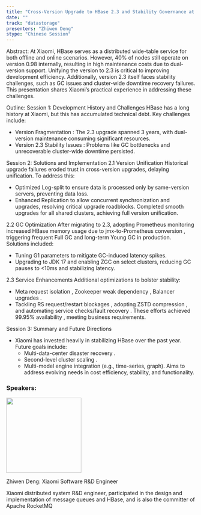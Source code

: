 ```yaml
---
title: "Cross-Version Upgrade to HBase 2.3 and Stability Governance at Xiaomi"
date: ""
track: "datastorage"
presenters: "Zhiwen Deng"
stype: "Chinese Session"
---
```


Abstract:
At Xiaomi, HBase serves as a distributed wide-table service for both offline and online scenarios. However, 40% of nodes still operate on version 0.98 internally, resulting in high maintenance costs due to dual-version support. Unifying the version to 2.3 is critical to improving development efficiency. Additionally, version 2.3 itself faces stability challenges, such as GC issues and cluster-wide downtime recovery failures. This presentation shares Xiaomi’s practical experience in addressing these challenges.

Outline:
Session 1: Development History and Challenges
HBase has a long history at Xiaomi, but this has accumulated technical debt. Key challenges include:
- Version Fragmentation : The 2.3 upgrade spanned 3 years, with dual-version maintenance consuming significant resources.
- Version 2.3 Stability Issues : Problems like GC bottlenecks and unrecoverable cluster-wide downtime persisted.

Session 2: Solutions and Implementation
2.1 Version Unification
Historical upgrade failures eroded trust in cross-version upgrades, delaying unification. To address this:
- Optimized Log-split to ensure data is processed only by same-version servers, preventing data loss.
- Enhanced Replication to allow concurrent synchronization and upgrades, resolving critical upgrade roadblocks.
Completed smooth upgrades for all shared clusters, achieving full version unification.

2.2 GC Optimization
After migrating to 2.3, adopting Prometheus monitoring increased HBase memory usage due to jmx-to-Prometheus conversion , triggering frequent Full GC and long-term Young GC in production. Solutions included:
- Tuning G1 parameters to mitigate GC-induced latency spikes.
- Upgrading to JDK 17 and enabling ZGC on select clusters, reducing GC pauses to <10ms and stabilizing latency.

2.3 Service Enhancements
Additional optimizations to bolster stability:
- Meta request isolation , Zookeeper weak dependency , Balancer upgrades .
- Tackling RS request/restart blockages , adopting ZSTD compression , and automating service checks/fault recovery .
These efforts achieved 99.95% availability , meeting business requirements.

Session 3: Summary and Future Directions
- Xiaomi has invested heavily in stabilizing HBase over the past year. Future goals include:
  - Multi-data-center disaster recovery .
  - Second-level cluster scaling .
  - Multi-model engine integration (e.g., time-series, graph).
Aims to address evolving needs in cost efficiency, stability, and functionality.

### Speakers:


<img src="https://sessionize.com/image/6052-400o400o1-npyQeJA1PdnzCtTC2HXP7X.jpg" width="200" /><br/>

Zhiwen Deng: Xiaomi Software R&D Engineer

Xiaomi distributed system R&D engineer, participated in the design and implementation of message queues and HBase, and is also the committer of Apache RocketMQ

